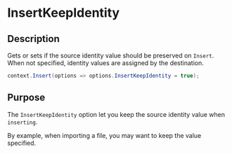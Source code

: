 # InsertKeepIdentity

## Description

Gets or sets if the source identity value should be preserved on `Insert`. When not specified, identity values are assigned by the destination.


```csharp
context.Insert(options => options.InsertKeepIdentity = true);
```

## Purpose
The `InsertKeepIdentity` option let you keep the source identity value when `inserting`.

By example, when importing a file, you may want to keep the value specified.
